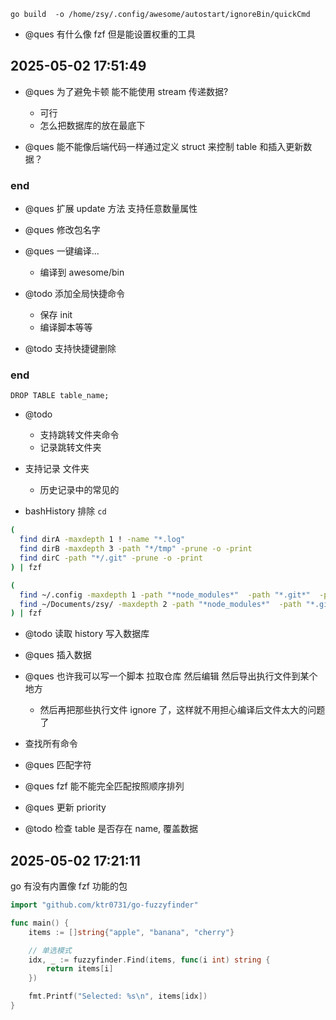 `go build  -o /home/zsy/.config/awesome/autostart/ignoreBin/quickCmd`

- @ques 有什么像 fzf 但是能设置权重的工具

## 2025-05-02 17:51:49

- @ques 为了避免卡顿 能不能使用 stream 传递数据?

  - 可行
  - 怎么把数据库的放在最底下

- @ques 能不能像后端代码一样通过定义 struct 来控制 table 和插入更新数据？

### end

- @ques 扩展 update 方法 支持任意数量属性
- @ques 修改包名字

- @ques 一键编译...

  - 编译到 awesome/bin

- @todo 添加全局快捷命令

  - 保存 init
  - 编译脚本等等

- @todo 支持快捷键删除

### end

```
DROP TABLE table_name;

```

- @todo

  - 支持跳转文件夹命令
  - 记录跳转文件夹

- 支持记录 文件夹

  - 历史记录中的常见的

- bashHistory 排除 `cd`

```bash
(
  find dirA -maxdepth 1 ! -name "*.log"
  find dirB -maxdepth 3 -path "*/tmp" -prune -o -print
  find dirC -path "*/.git" -prune -o -print
) | fzf
```

```bash
(
  find ~/.config -maxdepth 1 -path "*node_modules*"  -path "*.git*"  -prune -o -print
  find ~/Documents/zsy/ -maxdepth 2 -path "*node_modules*"  -path "*.git*" -prune -o -print
) | fzf
```

- @todo 读取 history 写入数据库
- @ques 插入数据
- @ques 也许我可以写一个脚本 拉取仓库 然后编辑 然后导出执行文件到某个地方

  - 然后再把那些执行文件 ignore 了，这样就不用担心编译后文件太大的问题了

- 查找所有命令

- @ques 匹配字符
- @ques fzf 能不能完全匹配按照顺序排列
- @ques 更新 priority
- @todo 检查 table 是否存在 name, 覆盖数据

## 2025-05-02 17:21:11

go 有没有内置像 fzf 功能的包

```go
import "github.com/ktr0731/go-fuzzyfinder"

func main() {
    items := []string{"apple", "banana", "cherry"}

    // 单选模式
    idx, _ := fuzzyfinder.Find(items, func(i int) string {
        return items[i]
    })

    fmt.Printf("Selected: %s\n", items[idx])
}
```
